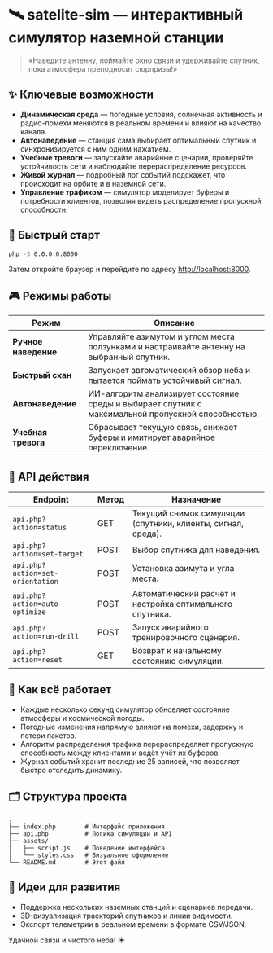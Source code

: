 # 🛰️ satelite-sim — интерактивный симулятор наземной станции

> «Наведите антенну, поймайте окно связи и удерживайте спутник, пока атмосфера преподносит сюрпризы!»

## ✨ Ключевые возможности

- **Динамическая среда** — погодные условия, солнечная активность и радио-помехи меняются в реальном времени и влияют на качество канала.
- **Автонаведение** — станция сама выбирает оптимальный спутник и синхронизируется с ним одним нажатием.
- **Учебные тревоги** — запускайте аварийные сценарии, проверяйте устойчивость сети и наблюдайте перераспределение ресурсов.
- **Живой журнал** — подробный лог событий подскажет, что происходит на орбите и в наземной сети.
- **Управление трафиком** — симулятор моделирует буферы и потребности клиентов, позволяя видеть распределение пропускной способности.

## 🚀 Быстрый старт

```bash
php -S 0.0.0.0:8000
```

Затем откройте браузер и перейдите по адресу [http://localhost:8000](http://localhost:8000).

## 🎮 Режимы работы

| Режим | Описание |
|-------|----------|
| **Ручное наведение** | Управляйте азимутом и углом места ползунками и настраивайте антенну на выбранный спутник. |
| **Быстрый скан** | Запускает автоматический обзор неба и пытается поймать устойчивый сигнал. |
| **Автонаведение** | ИИ-алгоритм анализирует состояние среды и выбирает спутник с максимальной пропускной способностью. |
| **Учебная тревога** | Сбрасывает текущую связь, снижает буферы и имитирует аварийное переключение. |

## 📡 API действия

| Endpoint | Метод | Назначение |
|----------|-------|------------|
| `api.php?action=status` | GET | Текущий снимок симуляции (спутники, клиенты, сигнал, среда). |
| `api.php?action=set-target` | POST | Выбор спутника для наведения. |
| `api.php?action=set-orientation` | POST | Установка азимута и угла места. |
| `api.php?action=auto-optimize` | POST | Автоматический расчёт и настройка оптимального спутника. |
| `api.php?action=run-drill` | POST | Запуск аварийного тренировочного сценария. |
| `api.php?action=reset` | GET | Возврат к начальному состоянию симуляции. |

## 🧠 Как всё работает

- Каждые несколько секунд симулятор обновляет состояние атмосферы и космической погоды.
- Погодные изменения напрямую влияют на помехи, задержку и потери пакетов.
- Алгоритм распределения трафика перераспределяет пропускную способность между клиентами и ведёт учёт их буферов.
- Журнал событий хранит последние 25 записей, что позволяет быстро отследить динамику.

## 🗂️ Структура проекта

```
.
├── index.php        # Интерфейс приложения
├── api.php          # Логика симуляции и API
├── assets/
│   ├── script.js    # Поведение интерфейса
│   └── styles.css   # Визуальное оформление
└── README.md        # Этот файл
```

## 🤝 Идеи для развития

- Поддержка нескольких наземных станций и сценариев передачи.
- 3D-визуализация траекторий спутников и линии видимости.
- Экспорт телеметрии в реальном времени в формате CSV/JSON.

Удачной связи и чистого неба! ☀️
